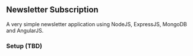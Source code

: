 ## Newsletter Subscription

A very simple newsletter application using NodeJS, ExpressJS, MongoDB and AngularJS.

### Setup (TBD)